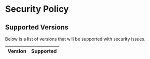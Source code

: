 # Security Policy

## Supported Versions

Below is a list of versions that will be supported with security issues.

| Version | Supported          |
| ------- | ------------------ |
